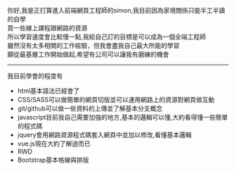 你好,我是正打算進入前端網頁工程師的simon,我目前因為家境關係只能半工半讀的自學<br>
買一些線上課程跟網路的資源<br>
所以學習速度會比較慢一點,我給自己訂的目標是可以成為一個全端工程師<br>
雖然沒有太多相關的工作經驗，但我會盡我自己最大所能的學習<br>
願從最基層工作開始做起,希望有公司可以讓我有磨練的機會
***
我目前學會的程度有<br>
<ul>
<li>html基本語法已經會了</li>
<li>CSS/SASS可以做簡單的網頁切版並可以運用網路上的資源對網頁做互動</li>
<li>git/github可以做一些資料的上傳並了解基本分支概念</li>
<li>javascript目前我自己需要加強的地方,基本的邏輯可以懂,大約看得懂一些簡單的程式碼</li>
<li>jquery會用網路資源程式碼套入網頁中並加以修改,看懂基本邏輯</li>
<li>vue.js現在大約了解過而已</li>
<li>RWD</li>
<li>Bootstrap基本格線與排版</li>
  </ul>
